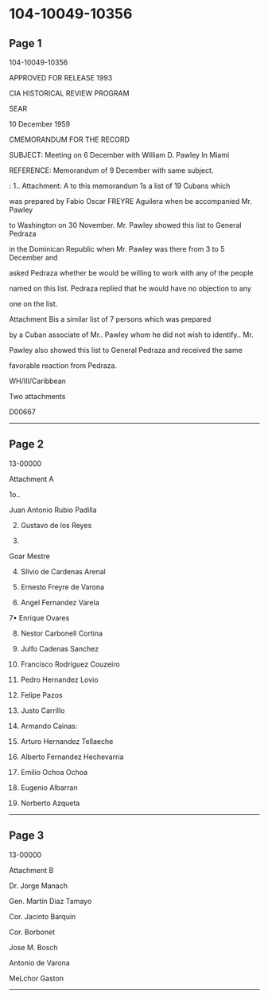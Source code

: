 # 104-10049-10356

## Page 1

104-10049-10356

APPROVED FOR RELEASE 1993

CIA HISTORICAL REVIEW PROGRAM

SEAR

10 December 1959

CMEMORANDUM FOR THE RECORD

SUBJECT: Meeting on 6 December with William D. Pawley In Miami

REFERENCE: Memorandum of 9 December with same subject.

: 1.. Attachment: A to this memorandum 1s a list of 19 Cubans which

was prepared by Fabio Oscar FREYRE Aguilera when be accompanied Mr. Pawley

to Washington on 30 November. Mr. Pawley showed this list to General Pedraza

in the Dominican Republic when Mr. Pawley was there from 3 to 5 December and

asked Pedraza whether be would be willing to work with any of the people

named on this list. Pedraza replied that he would have no objection to any

one on the list.

Attachment Bis a similar list of 7 persons which was prepared

by a Cuban associate of Mr.. Pawley whom he did not wish to identify.. Mr.

Pawley also showed this list to General Pedraza and received the same

favorable reaction from Pedraza.

WH/III/Caribbean

Two attachments

D00667

---

## Page 2

13-00000

Attachment A

1o..

Juan Antonio Rubio Padilla

2. Gustavo de los Reyes

3.

Goar Mestre

4. SIlvio de Cardenas Arenal

5. Ernesto Freyre de Varona

6. Angel Fernandez Varela

7• Enrique Ovares

8. Nestor Carbonell Cortina

9. Julfo Cadenas Sanchez

10. Francisco Rodriguez Couzeiro

11. Pedro Hernandez Lovio

12. Felipe Pazos

13. Justo Carrillo

14. Armando Cainas:

15. Arturo Hernandez Tellaeche

16. Alberto Fernandez Hechevarria

17. Emilio Ochoa Ochoa

18. Eugenio Albarran

19. Norberto Azqueta

---

## Page 3

13-00000

Attachment B

Dr. Jorge Manach

Gen. Martin Diaz Tamayo

Cor. Jacinto Barquin

Cor. Borbonet

Jose M. Bosch

Antonio de Varona

MeLchor Gaston

---

